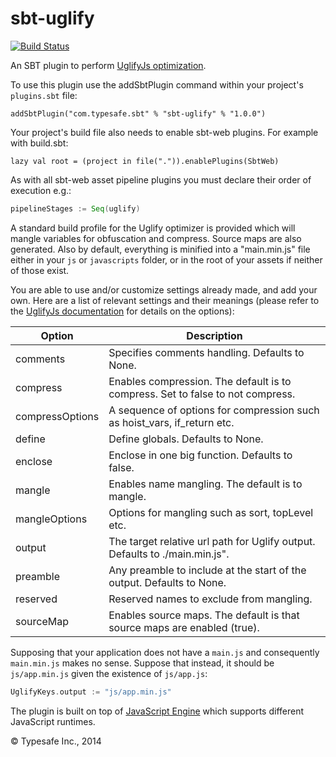 sbt-uglify
==========

[![Build Status](https://api.travis-ci.org/sbt/sbt-uglify.png?branch=master)](https://travis-ci.org/sbt/sbt-uglify)

An SBT plugin to perform [UglifyJs optimization](http://lisperator.net/uglifyjs).

To use this plugin use the addSbtPlugin command within your project's `plugins.sbt` file:

    addSbtPlugin("com.typesafe.sbt" % "sbt-uglify" % "1.0.0")

Your project's build file also needs to enable sbt-web plugins. For example with build.sbt:

    lazy val root = (project in file(".")).enablePlugins(SbtWeb)

As with all sbt-web asset pipeline plugins you must declare their order of execution e.g.:

```scala
pipelineStages := Seq(uglify)
```

A standard build profile for the Uglify optimizer is provided which will mangle variables for obfuscation and 
compress. Source maps are also generated. Also by default, everything is minified into a "main.min.js" file either
in your `js` or `javascripts` folder, or in the root of your assets if neither of those exist.

You are able to use and/or customize settings already made, and add your own. Here are a list of relevant settings and
their meanings (please refer to the [UglifyJs documentation](http://lisperator.net/uglifyjs) for details on the 
options):

Option                  | Description
------------------------|------------
comments                | Specifies comments handling. Defaults to None.
compress                | Enables compression. The default is to compress. Set to false to not compress.
compressOptions         | A sequence of options for compression such as hoist_vars, if_return etc.
define                  | Define globals. Defaults to None.
enclose                 | Enclose in one big function. Defaults to false.
mangle                  | Enables name mangling. The default is to mangle.
mangleOptions           | Options for mangling such as sort, topLevel etc.
output                  | The target relative url path for Uglify output. Defaults to ./main.min.js".
preamble                | Any preamble to include at the start of the output. Defaults to None.
reserved                | Reserved names to exclude from mangling.
sourceMap               | Enables source maps. The default is that source maps are enabled (true).

Supposing that your application does not have a `main.js` and consequently `main.min.js` makes no sense. Suppose
that instead, it should be `js/app.min.js` given the existence of `js/app.js`:

```scala
UglifyKeys.output := "js/app.min.js"
```

The plugin is built on top of [JavaScript Engine](https://github.com/typesafehub/js-engine) which supports different JavaScript runtimes.

&copy; Typesafe Inc., 2014

